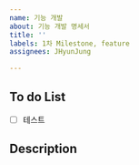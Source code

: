 ```yaml
---
name: 기능 개발
about: 기능 개발 명세서
title: ''
labels: 1차 Milestone, feature
assignees: JHyunJung

---
```


## To do List
- [ ] 테스트

## Description
